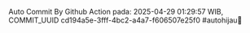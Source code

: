 Auto Commit By Github Action pada: 2025-04-29 01:29:57 WIB, COMMIT_UUID cd194a5e-3fff-4bc2-a4a7-f606507e25f0 #autohijau🗿
